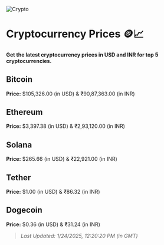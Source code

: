 
![Crypto](https://www.techguide.com.au/wp-content/uploads/2020/11/crypto3.jpeg)

# Cryptocurrency Prices 🪙📈

#### Get the latest cryptocurrency prices in USD and INR for top 5 cryptocurrencies.

## Bitcoin

**Price:** $105,326.00 (in USD) & ₹90,87,363.00 (in INR)

## Ethereum

**Price:** $3,397.38 (in USD) & ₹2,93,120.00 (in INR)

## Solana

**Price:** $265.66 (in USD) & ₹22,921.00 (in INR)

## Tether

**Price:** $1.00 (in USD) & ₹86.32 (in INR)

## Dogecoin

**Price:** $0.36 (in USD) & ₹31.24 (in INR)

> _Last Updated: 1/24/2025, 12:20:20 PM (in GMT)_
